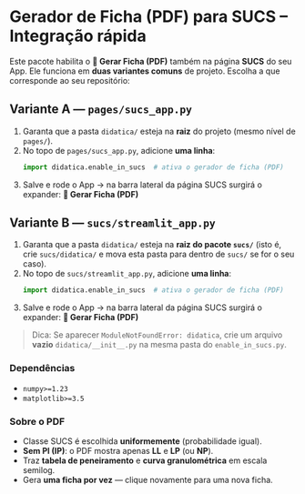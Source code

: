 # Gerador de Ficha (PDF) para SUCS – Integração rápida

Este pacote habilita o **🧪 Gerar Ficha (PDF)** também na página **SUCS** do seu App.
Ele funciona em **duas variantes comuns** de projeto. Escolha a que corresponde ao seu repositório:

## Variante A — `pages/sucs_app.py`
1. Garanta que a pasta `didatica/` esteja na **raiz** do projeto (mesmo nível de `pages/`).
2. No topo de `pages/sucs_app.py`, adicione **uma linha**:
   ```python
   import didatica.enable_in_sucs  # ativa o gerador de ficha (PDF)
   ```
3. Salve e rode o App → na barra lateral da página SUCS surgirá o expander:
   **🧪 Gerar Ficha (PDF)**

## Variante B — `sucs/streamlit_app.py`
1. Garanta que a pasta `didatica/` esteja na **raiz do pacote `sucs/`** (isto é, crie `sucs/didatica/` e mova esta pasta para dentro de `sucs/` se for o seu caso).
2. No topo de `sucs/streamlit_app.py`, adicione **uma linha**:
   ```python
   import didatica.enable_in_sucs  # ativa o gerador de ficha (PDF)
   ```
3. Salve e rode o App → na barra lateral da página SUCS surgirá o expander:
   **🧪 Gerar Ficha (PDF)**

> Dica: Se aparecer `ModuleNotFoundError: didatica`, crie um arquivo **vazio** `didatica/__init__.py` na mesma pasta do `enable_in_sucs.py`.

### Dependências
- `numpy>=1.23`
- `matplotlib>=3.5`

### Sobre o PDF
- Classe SUCS é escolhida **uniformemente** (probabilidade igual).
- **Sem PI (IP)**: o PDF mostra apenas **LL** e **LP** (ou **NP**).
- Traz **tabela de peneiramento** e **curva granulométrica** em escala semilog.
- Gera **uma ficha por vez** — clique novamente para uma nova ficha.

